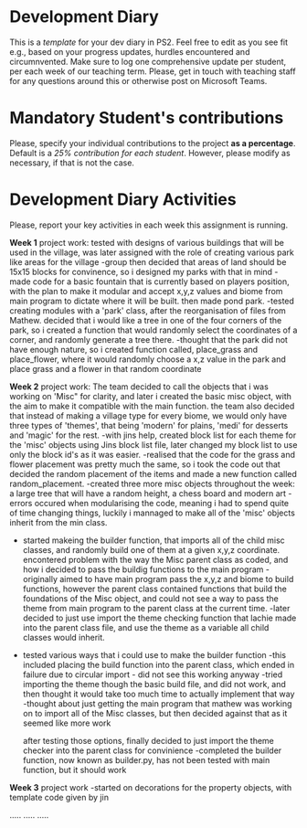 # Development Diary
This is a *template* for your dev diary in PS2.
Feel free to edit as you see fit e.g., based on your progress updates, hurdles encountered and circumnvented.
Make sure to log one comprehensive update per student, per each week of our teaching term.
Please, get in touch with teaching staff for any questions around this or otherwise post on Microsoft Teams.

# Mandatory Student's contributions
Please, specify your individual contributions to the project **as a percentage**. 
Default is a *25% contribution for each student*. However, please modify as necessary, if that is not the case.

# Development Diary Activities
Please, report your key activities in each week this assignment is running.  

**Week 1**
project work:
tested with designs of various buildings that will be used in the village, was later assigned with the role of creating various park like areas for the village
-group then decided that areas of land should be 15x15 blocks for convinence, so i designed my parks with that in mind
-made code for a basic fountain that is currently based on players position, with the plan to make it modular and accept x,y,z values and biome from main program to dictate where it will be built. then made pond park.
-tested creating modules with a 'park' class, after the reorganisation of files from Mathew.
decided that i would like a tree in one of the four corners of the park, so i created a function that would randomly select the coordinates of a corner, and randomly generate a tree there.
-thought that the park did not have enough nature, so i created function called, place_grass and place_flower, where it would randomly choose a x,z value in the park and place grass and a flower in that random coordinate



**Week 2**
project work:
The team decided to call the objects that i was working on 'Misc" for clarity, and later i created the basic misc object, with the aim to make it compatible with the main function.
the team also decided that instead of making a village type for every biome, we would only have three types of 'themes', that being 'modern' for plains, 'medi' for desserts and 'magic' for the rest.
-with jins help, created block list for each theme for the 'misc' objects using Jins block list file, later changed my block list to use only the block id's as it was easier.
-realised that the code for the grass and flower placement was pretty much the same, so i took the code out that decided the random placement of the items and made a new function called random_placement.
-created three more misc objects throughout the week: a large tree that will have a random height, a chess board and modern art
-errors occured when modularising the code, meaning i had to spend quite of time changing things, luckily i mannaged to make all of the 'misc' objects inherit from the min class.
- started makeing the builder function, that imports all of the child misc classes, and randomly build one of them at a given x,y,z coordinate.
    encontered problem with the way the Misc parent class as coded, and how i decided to pass the buildig functions to the main program
        - originally aimed to have main program pass the x,y,z and biome to build functions, however the parent class contained functions that build the foundations of the Misc object, and could not see a way to pass the theme from main program to the parent class at the current time.
            -later decided to just use import the theme checking function that lachie made into the parent class file, and use the theme as a variable all child classes would inherit.
- tested various ways that i could use to make the builder function
    -this included placing the build function into the parent class, which ended in failure due to circular import
        - did not see this working anyway
    -tried importing the theme though the basic build file, and did not work, and then thought it would take too much time to actually implement that way
    -thought about just getting the main program that mathew was working on to import all of the Misc classes, but then decided against that as it seemed like more work
    
    after testing those options, finally decided to just import the theme checker into the parent class for convinience 
-completed the builder function, now known as builder.py,  has not been tested with main function, but it should work

**Week 3**
project work
-started on decorations for the property objects, with template code given by jin

.....
.....
.....
